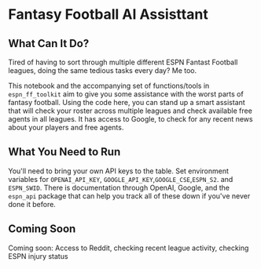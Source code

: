 # Fantasy Football AI Assisttant

## What Can It Do? 
Tired of having to sort through multiple different ESPN Fantast Football leagues, doing the same tedious tasks every day? Me too. 

This notebook and the accompanying set of functions/tools in `espn_ff_toolkit` aim to give you some assistance with the worst parts of fantasy football. Using the code here, you can stand up a smart assistant that will check your roster across multiple leagues and check available free agents in all leagues. It has access to Google, to check for any recent news about your players and free agents. 

## What You Need to Run
You'll need to bring your own API keys to the table. Set environment variables for `OPENAI_API_KEY`, `GOOGLE_API_KEY`,`GOOGLE_CSE`,`ESPN_S2`. and `ESPN_SWID`. There is documentation through OpenAI, Google, and the `espn_api` package that can help you track all of these down if you've never done it before. 

## Coming Soon
Coming soon: Access to Reddit, checking recent league activity, checking ESPN injury status
